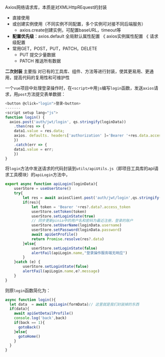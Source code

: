 Axios网络请求库，本质是对XMLHttpREquest的封装
- 直接使用 
- 或创建实例使用（不同实例不同配置，多个实例可对接不同后端服务）
	- axios.create创建实例，可配置baseURL，timeout等
- **配置优先级**：axios.default 全局默认属性配置 《 axios实例属性配置 《 请求级配置
- 常用GET，POST，PUT，PATCH，DELETE
	- PUT 提交少量数据
	- PATCH 推送所有数据

**二次封装** 主要指 对已有的工具库、组件、方法等进行封装，使其更易用、更通用，提高代码的复用性和可维护性

一个`vue`项目中处理登录操作时，在`<script>中`用`js`编写`login`函数，发送`axios`请求，用`post`方法提交表单数据：
```js
<button @click="login">登录<button>
-------
<script setup lang="js">
function login() {
  axios.post('auth/jwt/login', qs.stringify(loginData))
    .then(res => {
    data1.value = res.data;
    axios. defaults. headers['authorization' ]='Bearer '+res.data.access_token;
    })
    .catch(err => {
    data1.value = err;
    })
}
```
将`login`方法中发送请求的代码封装到`utils/apiUtils.js`（即项目工具库的api请求工具模块）的`apiLogin`方法中，

```js
export async function apiLogin(loginData){
    userStore = useUserStore()
    try{
        let res = await axiosClient.post('auth/jwt/login',qs.stringify(loginData))
        if(res){
            let token = 'Bearer '+res?.data?.access_token
            userStore.setToken(token)
            userStore.setLoginState(true)
            // 同步更新pinia中的用户名和密码为最近注册，登录的账户
            userStore.setUserName(loginData.username)
            userStore.setPassword(loginData.password)
            await apiGetProfile()
            return Promise.resolve(res?.data)
        }else{
            userStore.setLoginState(false)
            alertFail(apiLogin.name,"登录操作服务端无响应")
        }      
    }catch (e) {
        userStore.setLoginState(false)
        alertFail(apiLogin.name,e?.message)
    }
}
```

则原`login`函数简化为：

```js
async function login(){
  let data  = await apiLogin(formData)// 这里就是我们封装掉的东西
  if(data){
    await apiGetDetailProfile()
    console.log('back',back)
    if(back == 1){
      gotoBack()
    }else{
      gotoHome()
    } 
  }
}
```



